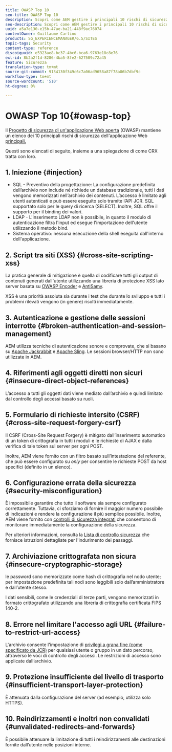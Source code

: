 ```yaml
---
title: OWASP Top 10
seo-title: OWASP Top 10
description: Scopri come AEM gestire i principali 10 rischi di sicurezza OWASP.
seo-description: Scopri come AEM gestire i principali 10 rischi di sicurezza OWASP.
uuid: a5a7e130-e15b-47ae-ba21-448f9ac76074
contentOwner: Guillaume Carlino
products: SG_EXPERIENCEMANAGER/6.5/SITES
topic-tags: Security
content-type: reference
discoiquuid: e5323ae8-bc37-4bc6-bca6-9763e18c8e76
exl-id: 8b2a2f1d-8286-4ba5-8fe2-627509c72a45
feature: Sicurezza
translation-type: tm+mt
source-git-commit: 9134130f349c6c7a06ad9658a87f78a86b7dbf9c
workflow-type: tm+mt
source-wordcount: '510'
ht-degree: 0%

---
```


# OWASP Top 10{#owasp-top}

Il [Progetto di sicurezza di un&#39;applicazione Web aperta](https://www.owasp.org) (OWASP) mantiene un elenco dei 10 principali rischi di sicurezza dell&#39;applicazione Web [principali.](https://www.owasp.org/index.php/OWASP_Top_Ten_Project)

Questi sono elencati di seguito, insieme a una spiegazione di come CRX tratta con loro.

## 1. Iniezione {#injection}

* SQL - Preventivo della progettazione: La configurazione predefinita dell’archivio non include né richiede un database tradizionale, tutti i dati vengono memorizzati nell’archivio dei contenuti. L’accesso è limitato agli utenti autenticati e può essere eseguito solo tramite l’API JCR. SQL supportato solo per le query di ricerca (SELECT). Inoltre, SQL offre il supporto per il binding dei valori.
* LDAP - L&#39;inserimento LDAP non è possibile, in quanto il modulo di autenticazione filtra l&#39;input ed esegue l&#39;importazione dell&#39;utente utilizzando il metodo bind.
* Sistema operativo: nessuna esecuzione della shell eseguita dall&#39;interno dell&#39;applicazione.

## 2. Script tra siti (XSS) {#cross-site-scripting-xss}

La pratica generale di mitigazione è quella di codificare tutti gli output di contenuti generati dall&#39;utente utilizzando una libreria di protezione XSS lato server basata su [OWASP Encoder](https://www.owasp.org/index.php/OWASP_Java_Encoder_Project) e [AntiSamy](https://www.owasp.org/index.php/Category:OWASP_AntiSamy_Project).

XSS è una priorità assoluta sia durante i test che durante lo sviluppo e tutti i problemi rilevati vengono (in genere) risolti immediatamente.

## 3. Autenticazione e gestione delle sessioni interrotte {#broken-authentication-and-session-management}

AEM utilizza tecniche di autenticazione sonore e comprovate, che si basano su [Apache Jackrabbit](https://jackrabbit.apache.org/) e [Apache Sling](https://sling.apache.org/). Le sessioni browser/HTTP non sono utilizzate in AEM.

## 4. Riferimenti agli oggetti diretti non sicuri {#insecure-direct-object-references}

L’accesso a tutti gli oggetti dati viene mediato dall’archivio e quindi limitato dal controllo degli accessi basato su ruoli.

## 5. Formulario di richieste intersito (CSRF) {#cross-site-request-forgery-csrf}

Il CSRF (Cross-Site Request Forgery) è mitigato dall’inserimento automatico di un token di crittografia in tutti i moduli e le richieste di AJAX e dalla verifica di tale token sul server per ogni POST.

Inoltre, AEM viene fornito con un filtro basato sull’intestazione del referente, che può essere configurato su *only* per consentire le richieste POST da host specifici (definito in un elenco).

## 6. Configurazione errata della sicurezza {#security-misconfiguration}

È impossibile garantire che tutto il software sia sempre configurato correttamente. Tuttavia, ci sforziamo di fornire il maggior numero possibile di indicazioni e rendere la configurazione il più semplice possibile. Inoltre, AEM viene fornito con [controlli di sicurezza integrati](/help/sites-administering/operations-dashboard.md) che consentono di monitorare immediatamente la configurazione della sicurezza.

Per ulteriori informazioni, consulta la [Lista di controllo sicurezza](/help/sites-administering/security-checklist.md) che fornisce istruzioni dettagliate per l&#39;indurimento dei passaggi.

## 7. Archiviazione crittografata non sicura {#insecure-cryptographic-storage}

le password sono memorizzate come hash di crittografia nel nodo utente; per impostazione predefinita tali nodi sono leggibili solo dall’amministratore e dall’utente stesso.

I dati sensibili, come le credenziali di terze parti, vengono memorizzati in formato crittografato utilizzando una libreria di crittografia certificata FIPS 140-2.

## 8. Errore nel limitare l&#39;accesso agli URL {#failure-to-restrict-url-access}

L&#39;archivio consente l&#39;impostazione di [privilegi a grana fine (come specificato da JCR)](https://docs.adobe.com/content/docs/en/spec/jcr/2.0/16_Access_Control_Management.html) per qualsiasi utente o gruppo in un dato percorso, attraverso le voci di controllo degli accessi. Le restrizioni di accesso sono applicate dall’archivio.

## 9. Protezione insufficiente del livello di trasporto {#insufficient-transport-layer-protection}

È attenuata dalla configurazione del server (ad esempio, utilizza solo HTTPS).

## 10. Reindirizzamenti e inoltri non convalidati {#unvalidated-redirects-and-forwards}

È possibile attenuare la limitazione di tutti i reindirizzamenti alle destinazioni fornite dall’utente nelle posizioni interne.
